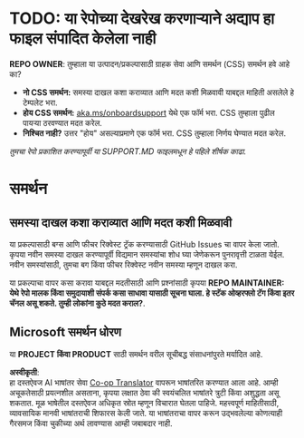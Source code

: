 <!--
CO_OP_TRANSLATOR_METADATA:
{
  "original_hash": "b7244261ee19497082edf33bcce64717",
  "translation_date": "2025-05-17T05:47:07+00:00",
  "source_file": "SUPPORT.md",
  "language_code": "mr"
}
-->
# TODO: या रेपोच्या देखरेख करणाऱ्याने अद्याप हा फाइल संपादित केलेला नाही

**REPO OWNER**: तुम्हाला या उत्पादन/प्रकल्पासाठी ग्राहक सेवा आणि समर्थन (CSS) समर्थन हवे आहे का?

- **नो CSS समर्थन:** समस्या दाखल कशा कराव्यात आणि मदत कशी मिळवावी याबद्दल माहिती असलेले हे टेम्पलेट भरा.
- **होय CSS समर्थन:** [aka.ms/onboardsupport](https://aka.ms/onboardsupport) येथे एक फॉर्म भरा. CSS तुम्हाला पुढील पायऱ्या ठरवण्यात मदत करेल.
- **निश्चित नाही?** उत्तर "होय" असल्याप्रमाणे एक फॉर्म भरा. CSS तुम्हाला निर्णय घेण्यात मदत करेल.

*तुमचा रेपो प्रकाशित करण्यापूर्वी या SUPPORT.MD फाइलमधून हे पहिले शीर्षक काढा.*

# समर्थन

## समस्या दाखल कशा कराव्यात आणि मदत कशी मिळवावी  

या प्रकल्पासाठी बग्स आणि फीचर रिक्वेस्ट ट्रॅक करण्यासाठी GitHub Issues चा वापर केला जातो. कृपया नवीन समस्या दाखल करण्यापूर्वी विद्यमान समस्यांचा शोध घ्या जेणेकरून पुनरावृत्ती टाळता येईल. नवीन समस्यांसाठी, तुमचा बग किंवा फीचर रिक्वेस्ट नवीन समस्या म्हणून दाखल करा.

या प्रकल्पाचा वापर कसा करावा याबद्दल मदतीसाठी आणि प्रश्नांसाठी कृपया **REPO MAINTAINER: येथे रेपो मालक किंवा समुदायाशी संपर्क कसा साधावा यासाठी सूचना घाला. हे स्टॅक ओव्हरफ्लो टॅग किंवा इतर चॅनल असू शकते. तुम्ही लोकांना कुठे मदत कराल?**.

## Microsoft समर्थन धोरण  

या **PROJECT किंवा PRODUCT** साठी समर्थन वरील सूचीबद्ध संसाधनांपुरते मर्यादित आहे.

**अस्वीकृती**:  
हा दस्तऐवज AI भाषांतर सेवा [Co-op Translator](https://github.com/Azure/co-op-translator) वापरून भाषांतरित करण्यात आला आहे. आम्ही अचूकतेसाठी प्रयत्नशील असताना, कृपया लक्षात ठेवा की स्वयंचलित भाषांतरे त्रुटी किंवा अशुद्धता असू शकतात. मूळ भाषेतील दस्तऐवज अधिकृत स्रोत म्हणून विचारात घेतला पाहिजे. महत्त्वपूर्ण माहितीसाठी, व्यावसायिक मानवी भाषांतराची शिफारस केली जाते. या भाषांतराचा वापर करून उद्भवलेल्या कोणत्याही गैरसमज किंवा चुकीच्या अर्थ लावण्यास आम्ही जबाबदार नाही.